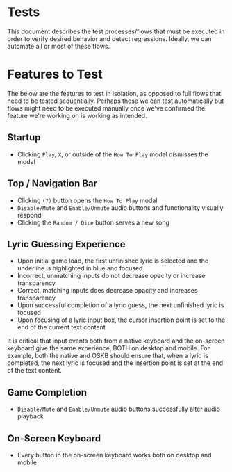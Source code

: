 # Tests

This document describes the test processes/flows that must be executed in order to verify desired behavior and detect regressions. Ideally, we can automate all or most of these flows.

# Features to Test

The below are the features to test in isolation, as opposed to full flows that need to be tested sequentially. Perhaps these we can test automatically but flows might need to be executed manually once we've confirmed the feature we're working on is working as intended.

## Startup

- Clicking `Play`, `X`, or outside of the `How To Play` modal dismisses the modal

## Top / Navigation Bar

- Clicking `(?)` button opens the `How To Play` modal
- `Disable/Mute` and `Enable/Unmute` audio buttons and functionality visually respond
- Clicking the `Random / Dice` button serves a new song

## Lyric Guessing Experience

- Upon initial game load, the first unfinished lyric is selected and the underline is highlighted in blue and focused
- Incorrect, unmatching inputs do not decrease opacity or increase transparency
- Correct, matching inputs does decrease opacity and increases transparency
- Upon successful completion of a lyric guess, the next unfinished lyric is focused
- Upon focusing of a lyric input box, the cursor insertion point is set to the end of the current text content

It is critical that input events both from a native keyboard and the on-screen keyboard give the same experience, BOTH on desktop and mobile. For example, both the native and OSKB should ensure that, when a lyric is completed, the next lyric is focused and the insertion point is set at the end of the text content.

## Game Completion

- `Disable/Mute` and `Enable/Unmute` audio buttons successfully alter audio playback

## On-Screen Keyboard

- Every button in the on-screen keyboard works both on desktop and mobile